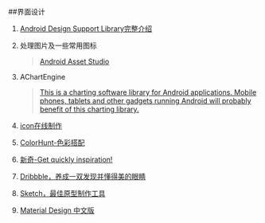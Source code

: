 ##界面设计

1. [Android Design Support Library完整介绍](http://inthecheesefactory.com/blog/android-design-support-library-codelab)

2. 处理图片及一些常用图标

	>[Android Asset Studio](http://romannurik.github.io/AndroidAssetStudio/)

3. AChartEngine

	>[This is a charting software library for Android applications. Mobile phones, tablets and other gadgets running Android will probably benefit of this charting library.](http://achartengine.org/)

4. [icon在线制作](https://romannurik.github.io/AndroidAssetStudio/icons-launcher.html#foreground.space.trim=1&foreground.space.pad=0&foreColor=607d8b%2C0&crop=0&backgroundShape=square&backColor=ffffff%2C100&effects=none)

5. [ColorHunt-色彩搭配](http://www.colorhunt.co/)

6. [新奇-Get quickly inspiration!](http://www.calltoidea.com/)

7. [Dribbble，养成一双发现并懂得美的眼睛](https://dribbble.com/designers)

8. [Sketch，最佳原型制作工具](http://www.sketchapp.com/)

9. [Material Design 中文版](http://design.1sters.com/)

